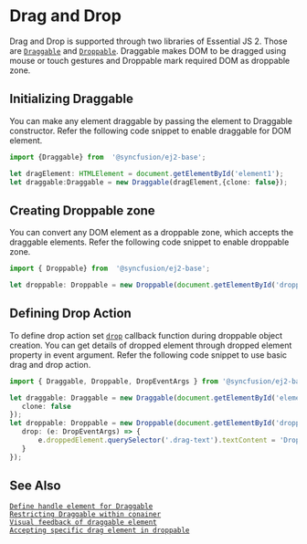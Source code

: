 # Drag and Drop

Drag and Drop is supported through two libraries of Essential JS 2. Those are [`Draggable`](https://ej2.syncfusion.com/documentation/api/base/draggable/) and [`Droppable`](https://ej2.syncfusion.com/documentation/api/base/droppable/). Draggable makes DOM to be dragged using mouse or touch gestures and Droppable mark required DOM as droppable zone.

## Initializing Draggable

You can make any element draggable by passing the element to Draggable constructor. Refer the following code snippet to enable draggable for DOM element.

 ```typescript
 import {Draggable} from  '@syncfusion/ej2-base';

 let dragElement: HTMLElement = document.getElementById('element1');
 let draggable:Draggable = new Draggable(dragElement,{clone: false});
 ```

## Creating Droppable zone

You can convert any DOM element as a droppable zone, which accepts the draggable elements. Refer the following code snippet to enable droppable zone.

 ```typescript
 import { Droppable} from  '@syncfusion/ej2-base';

 let droppable: Droppable = new Droppable(document.getElementById('droppable'));
 ```

## Defining Drop Action

To define drop action set [`drop`](https://ej2.syncfusion.com/documentation/api/base/droppable/#drop) callback function during droppable object creation. You can get details of dropped element through dropped element property in event argument. Refer the following code snippet to use basic drag and drop action.

 ```typescript
 import { Draggable, Droppable, DropEventArgs } from '@syncfusion/ej2-base';

let draggable: Draggable = new Draggable(document.getElementById('element1'), {
    clone: false
});
let droppable: Droppable = new Droppable(document.getElementById('droppable'), {
    drop: (e: DropEventArgs) => {
        e.droppedElement.querySelector('.drag-text').textContent = 'Dropped';
    }
});
 ```

## See Also

[`Define handle element for Draggable`](https://ej2.syncfusion.com/documentation/api/base/draggable/#handle)<br/>
[`Restricting Draggable within conainer`](https://ej2.syncfusion.com/documentation/api/base/draggable/#dragarea)<br>
[`Visual feedback of draggable element`](https://ej2.syncfusion.com/documentation/api/base/draggable/#clone)<br>
[`Accepting specific drag element in droppable`](https://ej2.syncfusion.com/documentation/api/base/droppable/#accept)